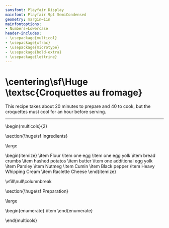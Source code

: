 ```yaml
---
sansfont: Playfair Display
mainfont: Playfair 9pt SemiCondensed
geometry: margin=1in
mainfontoptions:
- Numbers=Lowercase
header-includes:
- \usepackage{multicol}
- \usepackage{xfrac}
- \usepackage{microtype}
- \usepackage{bold-extra}
- \usepackage{lettrine}
---
```


# \centering\sf\Huge \textsc{Croquettes au fromage}

This recipe takes about 20 minutes to prepare and 40 to cook, but the croquettes must cool for an hour before serving. 

---

\begin{multicols}{2}

\section{\huge\sf Ingredients}

\large

\begin{itemize}
    \item Flour
    \item one egg
    \item one egg yolk
    \item bread crumbs
    \item hashed potatos
    \item butter
    \item one additional egg yolk
    \item Parsley 
    \item Nutmeg 
    \item Cumin
    \item Black pepper 
    \item Heavy Whipping Cream
    \item Raclette Cheese 
\end{itemize}

\vfill\null\columnbreak

\section{\huge\sf Preparation}

\large

\begin{enumerate}
    \item 
\end{enumerate}

\end{multicols}
